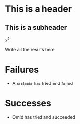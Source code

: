 # This is a header

## This is a subheader

$x^2$

Write all the results here

# Failures

- Anastasia has tried and failed

# Successes

- Omid has tried and succeeded